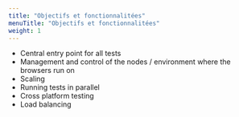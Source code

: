 ```yaml
---
title: "Objectifs et fonctionnalitées"
menuTitle: "Objectifs et fonctionnalitées"
weight: 1
---
```


* Central entry point for all tests
* Management and control of the nodes / environment where the browsers run on
* Scaling
* Running tests in parallel
* Cross platform testing
* Load balancing
